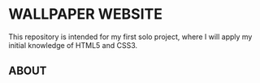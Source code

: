 # WALLPAPER WEBSITE

This repository is intended for my first solo project, where I will apply my initial knowledge of HTML5 and CSS3.


## ABOUT

